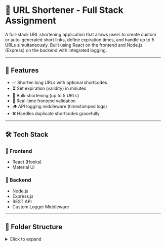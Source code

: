 # 🔗 URL Shortener - Full Stack Assignment

A full-stack URL shortening application that allows users to create custom or auto-generated short links, define expiration times, and handle up to 5 URLs simultaneously. Built using React on the frontend and Node.js (Express) on the backend with integrated logging.

---

## 🚀 Features

- ✅ Shorten long URLs with optional shortcodes
- ⏳ Set expiration (validity) in minutes
- 🔁 Bulk shortening (up to 5 URLs)
- 🧠 Real-time frontend validation
- 🪵 API logging middleware (timestamped logs)
- ❌ Handles duplicate shortcodes gracefully

---

## 🛠 Tech Stack

### 🔹 Frontend
- React (Hooks)
- Material UI

### 🔹 Backend
- Node.js
- Express.js
- REST API
- Custom Logger Middleware

---

## 📁 Folder Structure

<details>
<summary>Click to expand</summary>

```bash
URL-Shortener-Assignment/
│
├── Backend Test Submission/
│   ├── src/
│   ├── routes/
│   ├── controllers/
│   ├── middleware/
│   │   └── logger.js
│   ├── logs/
│   └── package.json
│
├── Frontend Test Submission/
│   ├── src/
│   │   ├── components/
│   │   ├── pages/
│   │   └── App.js
│   ├── public/
│   └── package.json
│
├── screenshots/
│   ├── frontend.png
│   ├── postman-success.png
│   └── postman-test.png
│
└── README.md




